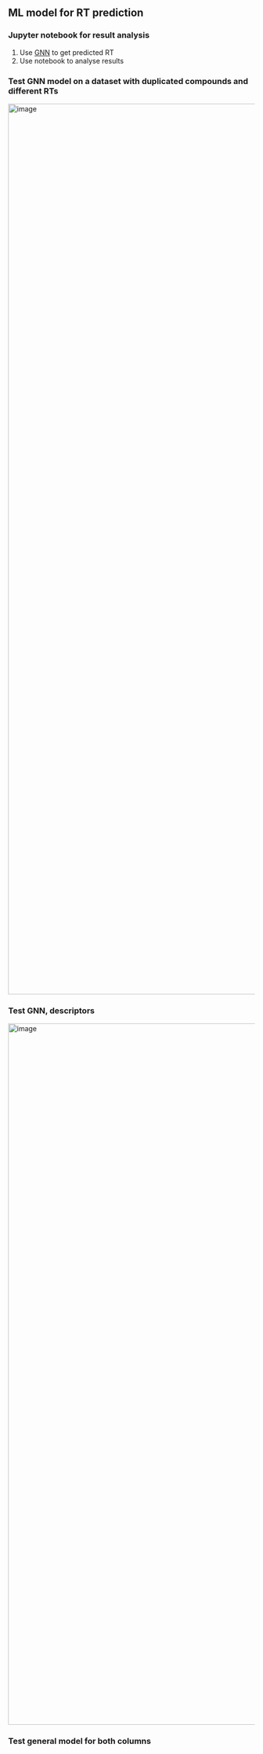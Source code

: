 ## ML model for RT prediction

### Jupyter notebook for result analysis

1) Use [GNN](../GNN) to get predicted RT
2) Use notebook to analyse results

### Test GNN model on a dataset with duplicated compounds and different RTs

<img width="1816" alt="image" src="https://user-images.githubusercontent.com/30486093/186263474-602fa54f-1ffc-4808-bc40-b92c3c505d65.png">

### Test GNN, descriptors

<img width="1430" alt="image" src="https://user-images.githubusercontent.com/30486093/186263575-c5e24ea6-3182-43e6-b0d0-ef3d106f2c41.png">


### Test general model for both columns
